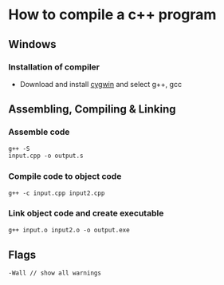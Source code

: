 # How to compile a c++ program

## Windows

### Installation of compiler

- Download and install [cygwin](https://www.cygwin.com/) and select g++, gcc

## Assembling, Compiling & Linking

### Assemble code

```txt
g++ -S 
input.cpp -o output.s
```

### Compile code to object code

```txt
g++ -c input.cpp input2.cpp
```

### Link object code and create executable

```txt
g++ input.o input2.o -o output.exe
```

## Flags

```txt
-Wall // show all warnings
```
